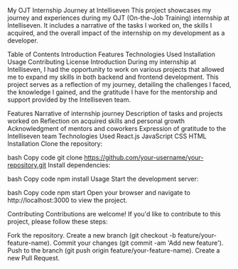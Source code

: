 My OJT Internship Journey at Intelliseven
This project showcases my journey and experiences during my OJT (On-the-Job Training) internship at Intelliseven. It includes a narrative of the tasks I worked on, the skills I acquired, and the overall impact of the internship on my development as a developer.

Table of Contents
Introduction
Features
Technologies Used
Installation
Usage
Contributing
License
Introduction
During my internship at Intelliseven, I had the opportunity to work on various projects that allowed me to expand my skills in both backend and frontend development. This project serves as a reflection of my journey, detailing the challenges I faced, the knowledge I gained, and the gratitude I have for the mentorship and support provided by the Intelliseven team.

Features
Narrative of internship journey
Description of tasks and projects worked on
Reflection on acquired skills and personal growth
Acknowledgment of mentors and coworkers
Expression of gratitude to the Intelliseven team
Technologies Used
React.js
JavaScript
CSS
HTML
Installation
Clone the repository:

bash
Copy code
git clone https://github.com/your-username/your-repository.git
Install dependencies:

bash
Copy code
npm install
Usage
Start the development server:

bash
Copy code
npm start
Open your browser and navigate to http://localhost:3000 to view the project.

Contributing
Contributions are welcome! If you'd like to contribute to this project, please follow these steps:

Fork the repository.
Create a new branch (git checkout -b feature/your-feature-name).
Commit your changes (git commit -am 'Add new feature').
Push to the branch (git push origin feature/your-feature-name).
Create a new Pull Request.
